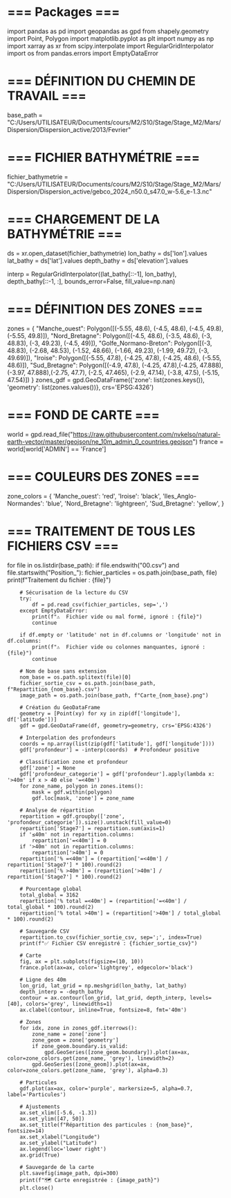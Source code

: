 # === Packages ===
import pandas as pd
import geopandas as gpd
from shapely.geometry import Point, Polygon
import matplotlib.pyplot as plt
import numpy as np
import xarray as xr
from scipy.interpolate import RegularGridInterpolator
import os
from pandas.errors import EmptyDataError

# === DÉFINITION DU CHEMIN DE TRAVAIL ===
base_path = "C:/Users/UTILISATEUR/Documents/cours/M2/S10/Stage/Stage_M2/Mars/Dispersion/Dispersion_active/2013/Fevrier"

# === FICHIER BATHYMÉTRIE ===
fichier_bathymetrie = "C:/Users/UTILISATEUR/Documents/cours/M2/S10/Stage/Stage_M2/Mars/Dispersion/Dispersion_active/gebco_2024_n50.0_s47.0_w-5.6_e-1.3.nc"

# === CHARGEMENT DE LA BATHYMÉTRIE ===
ds = xr.open_dataset(fichier_bathymetrie)
lon_bathy = ds['lon'].values
lat_bathy = ds['lat'].values
depth_bathy = ds['elevation'].values 

interp = RegularGridInterpolator((lat_bathy[::-1], lon_bathy), depth_bathy[::-1, :], bounds_error=False, fill_value=np.nan)

# === DÉFINITION DES ZONES ===
zones = {
    "Manche_ouest": Polygon([(-5.55, 48.6), (-4.5, 48.6), (-4.5, 49.8), (-5.55, 49.8)]),
    "Nord_Bretagne": Polygon([(-4.5, 48.6), (-3.5, 48.6), (-3, 48.83), (-3, 49.23), (-4.5, 49)]),
    "Golfe_Normano-Breton": Polygon([(-3, 48.83), (-2.68, 48.53), (-1.52, 48.66), (-1.66, 49.23), (-1.99, 49.72),  (-3, 49.69)]),
    "Iroise": Polygon([(-5.55, 47.8), (-4.25, 47.8), (-4.25, 48.6), (-5.55, 48.6)]),
    "Sud_Bretagne": Polygon([(-4.9, 47.8), (-4.25, 47.8),(-4.25, 47.888), (-3.97, 47.888),(-2.75, 47.7), (-2.5, 47.465), (-2.9, 47.14), (-3.8, 47.5), (-5.15, 47.54)])
}
zones_gdf = gpd.GeoDataFrame({'zone': list(zones.keys()), 'geometry': list(zones.values())}, crs='EPSG:4326')

# === FOND DE CARTE ===
world = gpd.read_file("https://raw.githubusercontent.com/nvkelso/natural-earth-vector/master/geojson/ne_10m_admin_0_countries.geojson")
france = world[world['ADMIN'] == 'France']

# === COULEURS DES ZONES ===
zone_colors = {
    'Manche_ouest': 'red',
    'Iroise': 'black',
    'Iles_Anglo-Normandes': 'blue',
    'Nord_Bretagne': 'lightgreen',
    'Sud_Bretagne': 'yellow',
}

# === TRAITEMENT DE TOUS LES FICHIERS CSV ===
for file in os.listdir(base_path):
    if file.endswith("00.csv") and file.startswith("Position_"):
        fichier_particles = os.path.join(base_path, file)
        print(f"Traitement du fichier : {file}")

        # Sécurisation de la lecture du CSV
        try:
            df = pd.read_csv(fichier_particles, sep=',')
        except EmptyDataError:
            print(f"⚠️  Fichier vide ou mal formé, ignoré : {file}")
            continue

        if df.empty or 'latitude' not in df.columns or 'longitude' not in df.columns:
            print(f"⚠️  Fichier vide ou colonnes manquantes, ignoré : {file}")
            continue

        # Nom de base sans extension
        nom_base = os.path.splitext(file)[0]
        fichier_sortie_csv = os.path.join(base_path, f"Repartition_{nom_base}.csv")
        image_path = os.path.join(base_path, f"Carte_{nom_base}.png")

        # Création du GeoDataFrame
        geometry = [Point(xy) for xy in zip(df['longitude'], df['latitude'])]
        gdf = gpd.GeoDataFrame(df, geometry=geometry, crs='EPSG:4326')

        # Interpolation des profondeurs
        coords = np.array(list(zip(gdf['latitude'], gdf['longitude'])))
        gdf['profondeur'] = -interp(coords)  # Profondeur positive

        # Classification zone et profondeur
        gdf['zone'] = None
        gdf['profondeur_categorie'] = gdf['profondeur'].apply(lambda x: '>40m' if x > 40 else '=<40m')
        for zone_name, polygon in zones.items():
            mask = gdf.within(polygon)
            gdf.loc[mask, 'zone'] = zone_name

        # Analyse de répartition
        repartition = gdf.groupby(['zone', 'profondeur_categorie']).size().unstack(fill_value=0)
        repartition['Stage7'] = repartition.sum(axis=1)
        if '≤40m' not in repartition.columns:
            repartition['=<40m'] = 0
        if '>40m' not in repartition.columns:
            repartition['>40m'] = 0
        repartition['% =<40m'] = (repartition['=<40m'] / repartition['Stage7'] * 100).round(2)
        repartition['% >40m'] = (repartition['>40m'] / repartition['Stage7'] * 100).round(2)

        # Pourcentage global
        total_global = 3162
        repartition['% total =<40m'] = (repartition['=<40m'] / total_global * 100).round(2)
        repartition['% total >40m'] = (repartition['>40m'] / total_global * 100).round(2)
        
        # Sauvegarde CSV
        repartition.to_csv(fichier_sortie_csv, sep=';', index=True)
        print(f"✅ Fichier CSV enregistré : {fichier_sortie_csv}")

        # Carte
        fig, ax = plt.subplots(figsize=(10, 10))
        france.plot(ax=ax, color='lightgrey', edgecolor='black')

        # Ligne des 40m
        lon_grid, lat_grid = np.meshgrid(lon_bathy, lat_bathy)
        depth_interp = -depth_bathy
        contour = ax.contour(lon_grid, lat_grid, depth_interp, levels=[40], colors='grey', linewidths=1)
        ax.clabel(contour, inline=True, fontsize=8, fmt='40m')

        # Zones
        for idx, zone in zones_gdf.iterrows():
            zone_name = zone['zone']
            zone_geom = zone['geometry']
            if zone_geom.boundary.is_valid:
                gpd.GeoSeries([zone_geom.boundary]).plot(ax=ax, color=zone_colors.get(zone_name, 'grey'), linewidth=2)
            gpd.GeoSeries([zone_geom]).plot(ax=ax, color=zone_colors.get(zone_name, 'grey'), alpha=0.3)

        # Particules
        gdf.plot(ax=ax, color='purple', markersize=5, alpha=0.7, label='Particules')

        # Ajustements
        ax.set_xlim([-5.6, -1.3])
        ax.set_ylim([47, 50])
        ax.set_title(f"Répartition des particules : {nom_base}", fontsize=14)
        ax.set_xlabel("Longitude")
        ax.set_ylabel("Latitude")
        ax.legend(loc='lower right')
        ax.grid(True)

        # Sauvegarde de la carte
        plt.savefig(image_path, dpi=300)
        print(f"🗺️ Carte enregistrée : {image_path}")
        plt.close()

